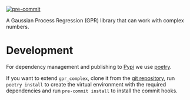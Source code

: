 
[![pre-commit](https://img.shields.io/badge/pre--commit-enabled-brightgreen?logo=pre-commit&logoColor=white)](https://github.com/pre-commit/pre-commit)

A Gaussian Process Regression (GPR) library that can work with complex numbers.

# Development

For dependency management and publishing to [Pypi](https://pypi.org/) we use
[poetry](https://python-poetry.org/).

If you want to extend `gpr_complex`, clone it from the
[git repository](https://github.com/darcamo/gpr_complex), run
`poetry install` to create the virtual environment with the required
dependencies and run `pre-commit install` to install the commit hooks.
